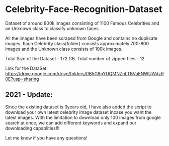 # Celebrity-Face-Recognition-Dataset
Dataset of around 800k images consisting of 1100 Famous Celebrities and an Unknown class to classify unknown faces.

All the images have been scraped from Google and contains no duplicate images.
Each Celebrity class(folder) consists approximately 700-800 images and the Unknown class consists of 100k images.

Total Size of the Dataset - 172 GB.
Total number of zipped files - 12

Link for the DataSet: https://drive.google.com/drive/folders/0B5G8pYUQMNZnLTBVaENWUWdzR0E?usp=sharing

## 2021 - Update:
Since the existing dataset is 3years old, I have also added the script to download your own latest celebrity image dataset incase you want the latest images.
With the limitation to download only 100 images from google search at once, we can add different keywords and expand our downloading capablities!!! 

Let me know if you have any questions!
